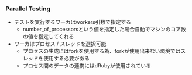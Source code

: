 ### Parallel Testing

* テストを実行するワーカはworkers引数で指定する
  * number_of_processorsという値を指定した場合自動でマシンのコア数の値を指定してくれる
* ワーカはプロセス / スレッドを選択可能
  * プロセスの生成にはforkを使用する為、forkが使用出来ない環境ではスレッドを使用する必要がある
  * プロセス間のデータの連携にはdRubyが使用されている
